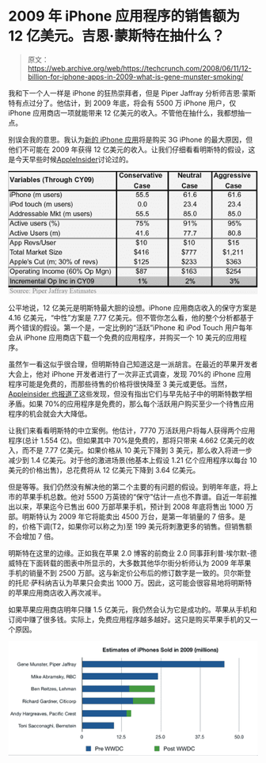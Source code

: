 # 2009 年 iPhone 应用程序的销售额为 12 亿美元。吉恩·蒙斯特在抽什么？

> 原文：<https://web.archive.org/web/https://techcrunch.com/2008/06/11/12-billion-for-iphone-apps-in-2009-what-is-gene-munster-smoking/>

我和下一个人一样是 iPhone 的狂热崇拜者，但是 Piper Jaffray 分析师吉恩·蒙斯特有点过分了。他估计，到 2009 年底，将会有 5500 万 iPhone 用户，仅 iPhone 应用商店一项就能带来 12 亿美元的收入。不管他在抽什么，我都想抽一点。

别误会我的意思。我认为[新的 iPhone 应用](https://web.archive.org/web/20221209120748/http://www.beta.techcrunch.com/2008/06/09/here-come-the-new-iphone-apps/)将是购买 3G iPhone 的最大原因，但他们不可能在 2009 年获得 12 亿美元的收入。让我们仔细看看明斯特的假设，这是今天早些时候[AppleInsider](https://web.archive.org/web/20221209120748/http://www.appleinsider.com/articles/08/06/11/apples_app_store_could_emerge_as_1_2b_business_by_2009.html)讨论过的。

![piper-jaffray-estimates.png](img/6990a2c4fa97d935ff292c9c6362c52a.png)

公平地说，12 亿美元是明斯特最大胆的设想。iPhone 应用商店收入的保守方案是 4.16 亿美元，“中性”方案是 7.77 亿美元。但不管你怎么看，他的整个分析都基于两个错误的假设。第一个是，一定比例的“活跃”iPhone 和 iPod Touch 用户每年会从 iPhone 应用商店下载一个免费的应用程序，并购买一个 10 美元的应用程序。

虽然乍一看这似乎很合理，但明斯特自己知道这是一派胡言。在最近的苹果开发者大会上，他对 iPhone 开发者进行了一次非正式调查，发现 70%的 iPhone 应用程序可能是免费的，而那些待售的价格将很快降至 3 美元或更低。当然， [Appleinsider 也报道了](https://web.archive.org/web/20221209120748/http://www.appleinsider.com/articles/08/06/11/wwdc_survey_suggests_70_of_planned_iphone_apps_may_be_free.html)这些发现，但没有指出它们与早先帖子中的明斯特数学相矛盾。如果 70%的应用程序是免费的，那么每个活跃用户购买至少一个待售应用程序的机会就会大大降低。

让我们来看看明斯特的中立案例。他估计，7770 万活跃用户将每人获得两个应用程序(总计 1.554 亿)。但如果其中 70%是免费的，那将只带来 4.662 亿美元的收入，而不是 7.77 亿美元。如果价格从 10 美元下降到 3 美元，那么收入将进一步减少到 1.4 亿美元。对于他的激进场景(他基本上假设 1.21 亿个应用程序以每台 10 美元的价格出售)，总花费将从 12 亿美元下降到 3.64 亿美元。

但是等等。我们仍然没有解决他的第二个主要的有问题的假设。到明年年底，将上市的苹果手机总数。他对 5500 万英镑的“保守”估计一点也不靠谱。自近一年前推出以来，苹果迄今已售出 600 万部苹果手机，预计到 2008 年底将售出 1000 万部。明斯特认为 2009 年它将能卖出 4500 万台，是第一年销量的 7 倍多。是的，价格下调(T2，如果你可以称之为)至 199 美元将刺激更多的销售。但销售额不会增加 7 倍。

明斯特在这里的边缘。正如我在苹果 2.0 博客的前商业 2.0 同事菲利普·埃尔默-德威特在下面转载的图表中所显示的，大多数其他华尔街分析师认为 2009 年苹果手机的销量不到 2500 万部。这与新定价公布后的修订数字是一致的。贝尔斯登的托尼·萨科纳吉认为苹果只会卖出 1000 万。因此，这可能会很容易地将明斯特的苹果应用商店收入再次减半。

如果苹果应用商店明年只赚 1.5 亿美元，我仍然会认为它是成功的。苹果从手机和订阅中赚了很多钱。实际上，免费应用程序越多越好。这只是购买苹果手机的又一个原因。

![](img/385118c0f323100e2ce284ef16507320.png "iphone-estimates-2")